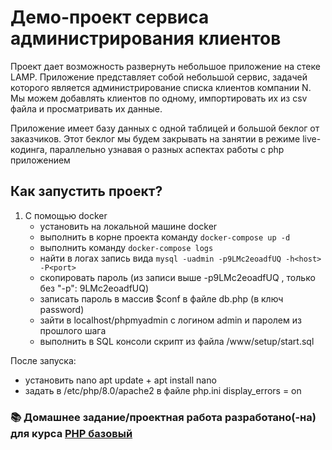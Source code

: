 # Демо-проект сервиса администрирования клиентов

Проект дает возможность развернуть небольшое приложение на стеке LAMP. Приложение представляет собой небольшой сервис,
задачей которого является администрирование списка клиентов компании N. Мы можем добавлять клиентов по одному, импортировать их из csv файла
и просматривать их данные.

Приложение имеет базу данных с одной таблицей и большой беклог от заказчиков. Этот беклог мы будем закрывать на занятии в режиме live-кодинга, 
параллельно узнавая о разных аспектах работы с php приложением

## Как запустить проект?

1. С помощью docker
    - установить на локальной машине docker
    - выполнить в корне проекта команду `docker-compose up -d`
    - выполнить команду `docker-compose logs`
    - найти в логах запись вида `mysql -uadmin -p9LMc2eoadfUQ -h<host> -P<port>`
    - скопировать пароль (из записи выше -p9LMc2eoadfUQ , только без "-p": 9LMc2eoadfUQ)
    - записать пароль в массив $conf в файле db.php (в ключ password)
    - зайти в localhost/phpmyadmin с логином admin и паролем из прошлого шага
    - выполнить в SQL консоли скрипт из файла /www/setup/start.sql

После запуска:
 - установить nano apt update + apt install nano
 - задать в /etc/php/8.0/apache2 в файле php.ini display_errors = on

### 📚 Домашнее задание/проектная работа разработано(-на) для курса [PHP базовый](https://otus.ru/lessons/php-basic/?utm_source=github&utm_medium=free&utm_campaign=otus)